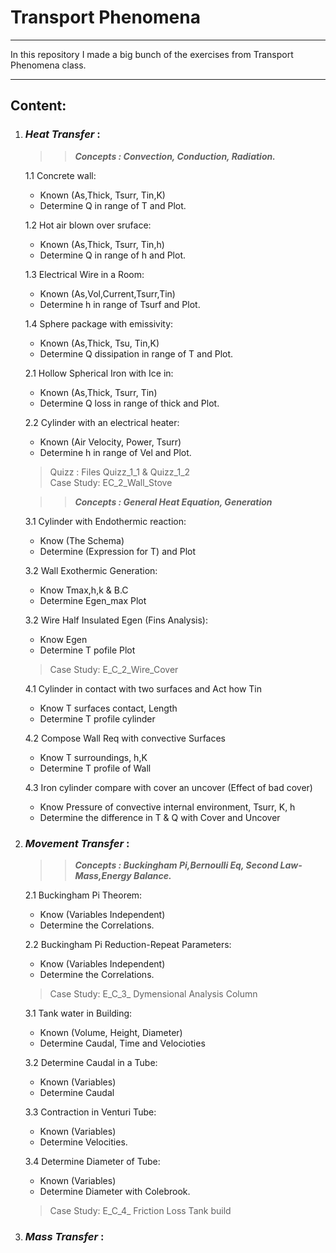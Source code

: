 # Transport Phenomena
___
In this repository I made a big bunch of the exercises 
from Transport Phenomena class.
___
## **Content:**
1. ### _Heat Transfer_ :  
   >> **_Concepts : Convection, Conduction, Radiation._**  
  
   1.1 Concrete wall:  
     * Known (As,Thick, Tsurr, Tin,K)  
     * Determine Q in range of T and Plot.
    
   1.2 Hot air blown over sruface:
      * Known (As,Thick, Tsurr, Tin,h)
      * Determine Q in range of h and Plot. 
    
   1.3 Electrical Wire in a Room:
      * Known (As,Vol,Current,Tsurr,Tin)
      * Determine h in range of Tsurf and Plot.

   1.4 Sphere package with emissivity:
      * Known (As,Thick, Tsu, Tin,K)
      * Determine Q dissipation in range of T and Plot.
   
   2.1 Hollow Spherical Iron with Ice in:
      * Known (As,Thick, Tsurr, Tin)
      * Determine Q loss in range of thick and Plot.
   
   2.2 Cylinder with an electrical heater:
      * Known (Air Velocity, Power, Tsurr)
      * Determine h in range of Vel and Plot.  
   >Quizz : Files Quizz_1_1 & Quizz_1_2  
    Case Study: EC_2_Wall_Stove

   >>**_Concepts : General Heat Equation, Generation_**  
   
   3.1 Cylinder with Endothermic reaction:  
      * Know (The Schema)
      * Determine (Expression for T) and Plot
   
   3.2 Wall Exothermic Generation:  
      * Know Tmax,h,k & B.C
      * Determine Egen_max Plot
   
   3.2 Wire Half Insulated Egen (Fins Analysis):  
      * Know Egen
      * Determine T pofile Plot
   > Case Study: E_C_2_Wire_Cover
   
   4.1 Cylinder in contact with two surfaces and Act how Tin
      * Know T surfaces contact, Length
      * Determine T profile cylinder
   
   4.2 Compose Wall Req with convective Surfaces
      * Know T surroundings, h,K
      * Determine T profile of Wall
   
   4.3 Iron cylinder compare with cover an uncover (Effect of bad cover)
      * Know Pressure of convective internal environment, Tsurr, K, h
      *  Determine the difference in T & Q with Cover and Uncover

2. ### _Movement Transfer_ : 
   >> **_Concepts : Buckingham Pi,Bernoulli Eq, Second Law-Mass,Energy Balance._**
   
   2.1 Buckingham Pi Theorem:  
   * Know (Variables Independent)
   * Determine the Correlations.
   
   2.2 Buckingham Pi Reduction-Repeat Parameters:  
   * Know (Variables Independent)
   * Determine the Correlations.

   > Case Study: E_C_3_ Dymensional Analysis Column

   3.1 Tank water in Building:  
   * Known (Volume, Height, Diameter)
   * Determine Caudal, Time and Velocioties
   
   3.2 Determine Caudal in a Tube:
     * Known (Variables)
     * Determine Caudal
   
   3.3 Contraction in Venturi Tube:
     * Known (Variables)
     * Determine Velocities.
   
   3.4 Determine Diameter of Tube:
     * Known (Variables)
     * Determine Diameter with Colebrook.
   
   > Case Study: E_C_4_ Friction Loss Tank build
   
4. ### _Mass Transfer_ :  
   


     



